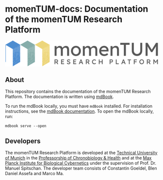 # momenTUM-docs: Documentation of the momenTUM Research Platform

![momenTUM banner](src/resources/banner.png)

## About
This repository contains the documentation of the momenTUM Research Platform. The documentation is written using [mdBook](https://rust-lang.github.io/mdBook/).

To run the mdBook locally, you must have `mdBook` installed. For installation instructions, see the [mdBook documentation](https://rust-lang.github.io/mdBook/). To open the mdBook locally, run:

```
mdbook serve --open
```

## Developers
The momenTUM Research Platform is developed at the [Technical University of Munich](https://www.tum.de/) in the [Professorship of Chronobiology & Health](https://www.sg.tum.de/en/chronobiology/home/) and at the [Max Planck Institute for Biological Cybernetics](https://www.kyb.tuebingen.mpg.de/en) under the supervision of Prof. Dr. Manuel Spitschan. The developer team consists of Constantin Goeldel, Blen Daniel Assefa and Marco Ma.